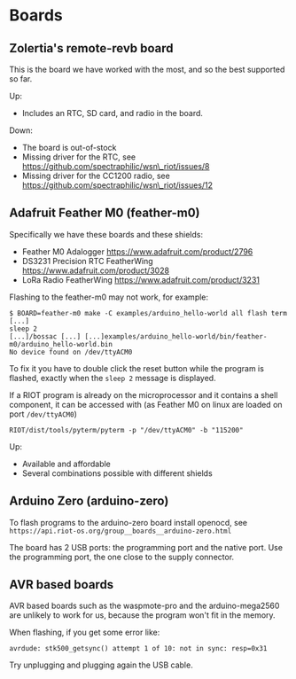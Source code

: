 # Boards

## Zolertia's remote-revb board

This is the board we have worked with the most, and so the best supported so
far.

Up:

- Includes an RTC, SD card, and radio in the board.

Down:

- The board is out-of-stock
- Missing driver for the RTC, see https://github.com/spectraphilic/wsn\_riot/issues/8
- Missing driver for the CC1200 radio, see https://github.com/spectraphilic/wsn\_riot/issues/12


## Adafruit Feather M0 (feather-m0)

Specifically we have these boards and these shields:

- Feather M0 Adalogger https://www.adafruit.com/product/2796
- DS3231 Precision RTC FeatherWing https://www.adafruit.com/product/3028
- LoRa Radio FeatherWing https://www.adafruit.com/product/3231

Flashing to the feather-m0 may not work, for example:

    $ BOARD=feather-m0 make -C examples/arduino_hello-world all flash term
    [...]
    sleep 2
    [...]/bossac [...] [...]examples/arduino_hello-world/bin/feather-m0/arduino_hello-world.bin
    No device found on /dev/ttyACM0

To fix it you have to double click the reset button while the program is
flashed, exactly when the ``sleep 2`` message is displayed.

If a RIOT program is already on the microprocessor and it contains a shell component, it can be accessed with (as Feather M0 on linux are loaded on port `/dev/ttyACM0`)

```
RIOT/dist/tools/pyterm/pyterm -p "/dev/ttyACM0" -b "115200"
```



Up:

- Available and affordable
- Several combinations possible with different shields


## Arduino Zero (arduino-zero)

To flash programs to the arduino-zero board install openocd, see
``https://api.riot-os.org/group__boards__arduino-zero.html``

The board has 2 USB ports: the programming port and the native port.
Use the programming port, the one close to the supply connector.


## AVR based boards

AVR based boards such as the waspmote-pro and the arduino-mega2560 are unlikely
to work for us, because the program won't fit in the memory.

When flashing, if you get some error like:

    avrdude: stk500_getsync() attempt 1 of 10: not in sync: resp=0x31

Try unplugging and plugging again the USB cable.
